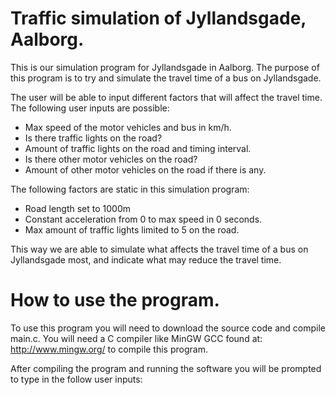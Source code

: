 # Traffic simulation of Jyllandsgade, Aalborg.
This is our simulation program for Jyllandsgade in Aalborg. The purpose of this program is to try and simulate the travel time of a bus on Jyllandsgade. 

The user will be able to input different factors that will affect the travel time. The following user inputs are possible:

* Max speed of the motor vehicles and bus in km/h.
* Is there traffic lights on the road?
* Amount of traffic lights on the road and timing interval.
* Is there other motor vehicles on the road?
* Amount of other motor vehicles on the road if there is any.

The following factors are static in this simulation program:

* Road length set to 1000m
* Constant acceleration from 0 to max speed in 0 seconds.
* Max amount of traffic lights limited to 5 on the road. 

This way we are able to simulate what affects the travel time of a bus on Jyllandsgade most, and indicate what may reduce the travel time.


# How to use the program.

To use this program you will need to download the source code and compile main.c. You will need a C compiler like MinGW GCC found at: http://www.mingw.org/ to compile this program. 

After compiling the program and running the software you will be prompted to type in the follow user inputs:



